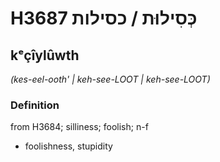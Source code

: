 # H3687 כְּסִילוּת / כסילות

## kᵉçîylûwth

_(kes-eel-ooth' | keh-see-LOOT | keh-see-LOOT)_

### Definition

from H3684; silliness; foolish; n-f

- foolishness, stupidity

